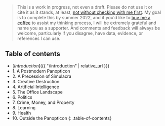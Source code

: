 > This is a work in progress, not even a draft. Please do not use it or cite it
> as it stands, at least, 
> [not without checking with me first](mailto:morungos@gmail.com). My goal is to 
> complete this by summer 2022, and if you'd like to 
> [buy me a coffee](https://www.buymeacoffee.com/morungos) to assist
> my thinking process, I will be extremely grateful and name you as a supporter. 
> And comments and feedback
> will always be welcome, particularly if you disagree, have data, evidence,
> or references I can use.

## Table of contents

- [*Introduction*]({{ "/introduction" | relative_url }})
- 1\. A Postmodern Panopticon
- 2\. A Precession of Simulacra
- 3\. Creative Destruction
- 4\. Artificial Intelligence
- 5\. The Office Landscape
- 6\. Politics
- 7\. Crime, Money, and Property
- 8\. Learning
- 9\. Health
- 10\. Outside the Panopticon
{: .table-of-contents}
